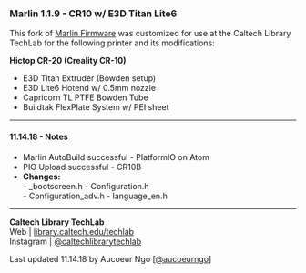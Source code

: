### Marlin 1.1.9 - CR10 w/ E3D Titan Lite6

This fork of [Marlin Firmware](https://github.com/MarlinFirmware) was customized for use at the Caltech Library TechLab for the following printer and its modifications:

__Hictop CR-20 (Creality CR-10)__   

  + E3D Titan Extruder (Bowden setup)
  + E3D Lite6 Hotend w/ 0.5mm nozzle
  + Capricorn TL PTFE Bowden Tube
  + Buildtak FlexPlate System w/ PEI sheet

----------------------------------------------------------
#### 11.14.18 - Notes
  - Marlin AutoBuild successful - PlatformIO on Atom
  - PIO Upload successful - CR10B
  -  __Changes:__  
    - \_bootscreen.h
    - Configuration.h  
    - Configuration_adv.h
    - language_en.h

----------------------------------------------------------  
__Caltech Library TechLab__  
Web | [library.caltech.edu/techlab](https://www.library.caltech.edu/resources/techlab)  
Instagram | [@caltechlibrarytechlab](http://instagram.com/caltechlibrarytechlab/)

Last updated 11.14.18 by Aucoeur Ngo [[@aucoeurngo](https://github.com/aucoeurngo)]
